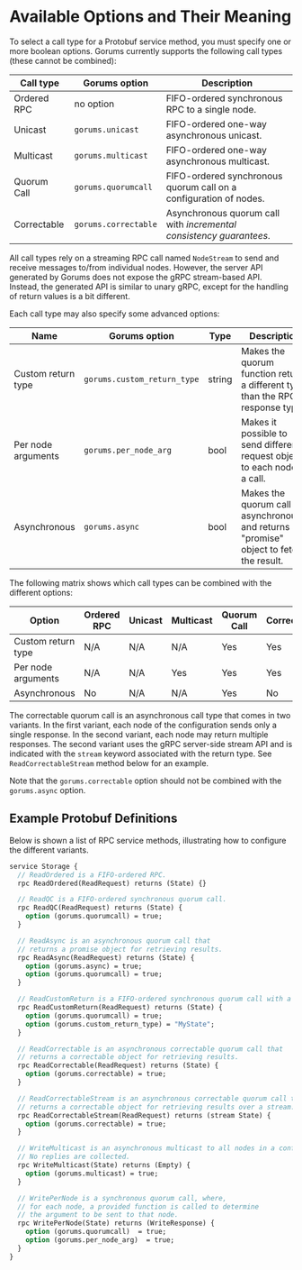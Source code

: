 # Available Options and Their Meaning

To select a call type for a Protobuf service method, you must specify one or more boolean options.
Gorums currently supports the following call types (these cannot be combined):

| Call type           | Gorums option        | Description                                                         |
| ------------------- | -------------------- | ------------------------------------------------------------------- |
| Ordered RPC         | no option            | FIFO-ordered synchronous RPC to a single node.                      |
| Unicast             | `gorums.unicast`     | FIFO-ordered one-way asynchronous unicast.                          |
| Multicast           | `gorums.multicast`   | FIFO-ordered one-way asynchronous multicast.                        |
| Quorum Call         | `gorums.quorumcall`  | FIFO-ordered synchronous quorum call on a configuration of nodes.   |
| Correctable         | `gorums.correctable` | Asynchronous quorum call with *incremental consistency guarantees*. |

All call types rely on a streaming RPC call named `NodeStream` to send and receive messages to/from individual nodes.
However, the server API generated by Gorums does not expose the gRPC stream-based API.
Instead, the generated API is similar to unary gRPC, except for the handling of return values is a bit different.

Each call type may also specify some advanced options:

| Name               | Gorums option               | Type   | Description                                                                                    |
| ------------------ | --------------------------- | ------ | ---------------------------------------------------------------------------------------------- |
| Custom return type | `gorums.custom_return_type` | string | Makes the quorum function return a different type than the RPC response type.                  |
| Per node arguments | `gorums.per_node_arg`       | bool   | Makes it possible to send different request objects to each node in a call.                    |
| Asynchronous       | `gorums.async`              | bool   | Makes the quorum call run asynchronously and returns a "promise" object to fetch the result.   |

The following matrix shows which call types can be combined with the different options:

| Option             | Ordered RPC | Unicast | Multicast | Quorum Call | Correctable |
| ------------------ | ----------- | ------- | --------- | ----------- | ----------- |
| Custom return type | N/A         | N/A     | N/A       | Yes         | Yes         |
| Per node arguments | N/A         | N/A     | Yes       | Yes         | Yes         |
| Asynchronous       | No          | N/A     | N/A       | Yes         | No          |

The correctable quorum call is an asynchronous call type that comes in two variants.
In the first variant, each node of the configuration sends only a single response.
In the second variant, each node may return multiple responses.
The second variant uses the gRPC server-side stream API and is indicated with the `stream` keyword associated with the return type.
See `ReadCorrectableStream` method below for an example.

Note that the `gorums.correctable` option should not be combined with the `gorums.async` option.

## Example Protobuf Definitions

Below is shown a list of RPC service methods, illustrating how to configure the different variants.

```proto
service Storage {
  // ReadOrdered is a FIFO-ordered RPC.
  rpc ReadOrdered(ReadRequest) returns (State) {}

  // ReadQC is a FIFO-ordered synchronous quorum call.
  rpc ReadQC(ReadRequest) returns (State) {
    option (gorums.quorumcall) = true;
  }

  // ReadAsync is an asynchronous quorum call that
  // returns a promise object for retrieving results.
  rpc ReadAsync(ReadRequest) returns (State) {
    option (gorums.async) = true;
    option (gorums.quorumcall) = true;
  }

  // ReadCustomReturn is a FIFO-ordered synchronous quorum call with a custom return type.
  rpc ReadCustomReturn(ReadRequest) returns (State) {
    option (gorums.quorumcall) = true;
    option (gorums.custom_return_type) = "MyState";
  }

  // ReadCorrectable is an asynchronous correctable quorum call that
  // returns a correctable object for retrieving results.
  rpc ReadCorrectable(ReadRequest) returns (State) {
    option (gorums.correctable) = true;
  }

  // ReadCorrectableStream is an asynchronous correctable quorum call that
  // returns a correctable object for retrieving results over a stream.
  rpc ReadCorrectableStream(ReadRequest) returns (stream State) {
    option (gorums.correctable) = true;
  }

  // WriteMulticast is an asynchronous multicast to all nodes in a configuration.
  // No replies are collected.
  rpc WriteMulticast(State) returns (Empty) {
    option (gorums.multicast) = true;
  }

  // WritePerNode is a synchronous quorum call, where,
  // for each node, a provided function is called to determine
  // the argument to be sent to that node.
  rpc WritePerNode(State) returns (WriteResponse) {
    option (gorums.quorumcall)  = true;
    option (gorums.per_node_arg)  = true;
  }
}
```
